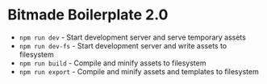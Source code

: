 # Bitmade Boilerplate 2.0

- `npm run dev` - Start development server and serve temporary assets
- `npm run dev-fs` - Start development server and write assets to filesystem
- `npm run build` - Compile and minify assets to filesystem
- `npm run export` - Compile and minify assets and templates to filesystem
